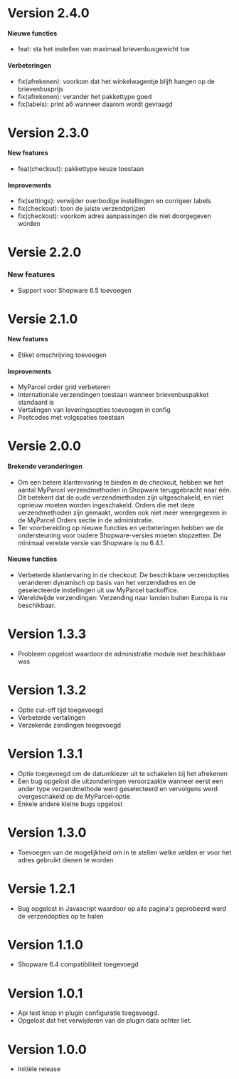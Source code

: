 # Version 2.4.0

#### Nieuwe functies

- feat: sta het instellen van maximaal brievenbusgewicht toe

#### Verbeteringen

- fix(afrekenen): voorkom dat het winkelwagentje blijft hangen op de brievenbusprijs
- fix(afrekenen): verander het pakkettype goed
- fix(labels): print a6 wanneer daarom wordt gevraagd

# Version 2.3.0

#### New features
- feat(checkout): pakkettype keuze toestaan

#### Improvements
- fix(settings): verwijder overbodige instellingen en corrigeer labels
- fix(checkout): toon de juiste verzendprijzen
- fix(checkout): voorkom adres aanpassingen die niet doorgegeven worden

# Versie 2.2.0

### New features
- Support voor Shopware 6.5 toevoegen

# Versie 2.1.0

#### New features
- Etiket omschrijving toevoegen

#### Improvements
- MyParcel order grid verbeteren
- Internationale verzendingen toestaan wanneer brievenbuspakket standaard is
- Vertalingen van leveringsopties toevoegen in config
- Postcodes met volgspaties toestaan

# Versie 2.0.0

#### Brekende veranderingen
- Om een betere klantervaring te bieden in de checkout, hebben we het aantal MyParcel verzendmethoden in Shopware teruggebracht naar één. Dit betekent dat de oude verzendmethoden zijn uitgeschakeld, en niet opnieuw moeten worden ingeschakeld. Orders die met deze verzendmethoden zijn gemaakt, worden ook niet meer weergegeven in de MyParcel Orders sectie in de administratie.
- Ter voorbereiding op nieuwe functies en verbeteringen hebben we de ondersteuning voor oudere Shopware-versies moeten stopzetten. De minimaal vereiste versie van Shopware is nu 6.4.1.

#### Nieuwe functies
- Verbeterde klantervaring in de checkout: De beschikbare verzendopties veranderen dynamisch op basis van het verzendadres en de geselecteerde instellingen uit uw MyParcel backoffice.
- Wereldwijde verzendingen: Verzending naar landen buiten Europa is nu beschikbaar.

# Version 1.3.3
- Probleem opgelost waardoor de administratie module niet beschikbaar was

# Version 1.3.2
- Optie cut-off tijd toegevoegd
- Verbeterde vertalingen
- Verzekerde zendingen toegevoegd

# Version 1.3.1
- Optie toegevoegd om de datumkiezer uit te schakelen bij het afrekenen
- Een bug opgelost die uitzonderingen veroorzaakte wanneer eerst een ander type verzendmethode werd geselecteerd en vervolgens werd overgeschakeld op de MyParcel-optie
- Enkele andere kleine bugs opgelost

# Version 1.3.0
- Toevoegen van de mogelijkheid om in te stellen welke velden er voor het adres gebruikt dienen te worden

# Versie 1.2.1
- Bug opgelost in Javascript waardoor op alle pagina's geprobeerd werd de verzendopties op te halen

# Version 1.1.0
- Shopware 6.4 compatibiliteit toegevoegd

# Version 1.0.1
- Api test knop in plugin configuratie toegevoegd.
- Opgelost dat het verwijderen van de plugin data achter liet.

# Version 1.0.0
- Initiële release
